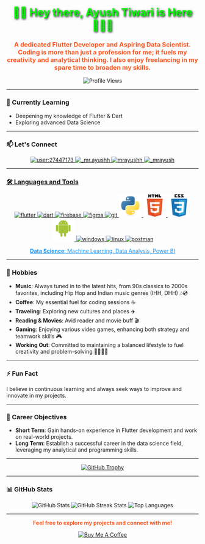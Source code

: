 <h1 align="center" style="color: #00FF00; text-shadow: 2px 2px 5px #000;">👋🏻 Hey there, Ayush Tiwari is Here 👨🏻‍💻</h1>
<h3 align="center" style="color: #FF5722;">
   A dedicated Flutter Developer and Aspiring Data Scientist. 
   Coding is more than just a profession for me; it fuels my creativity and analytical thinking. 
   I also enjoy freelancing in my spare time to broaden my skills.
</h3>

<p align="center"> 
  <img src="https://komarev.com/ghpvc/?username=mr-ayushh&label=Profile%20views&color=0e75b6&style=flat" alt="Profile Views" /> 
</p>

---

### 🌱 Currently Learning
- Deepening my knowledge of Flutter & Dart
- Exploring advanced Data Science

---

### 📫 Let's Connect
<p align="center">
     </a>
  <a href="https://stackoverflow.com/users/27447173" target="_blank">
    <img src="https://raw.githubusercontent.com/rahuldkjain/github-profile-readme-generator/master/src/images/icons/Social/stack-overflow.svg" alt="user:27447173" height="40" width="40" />
  </a>
  <a href="https://instagram.com/_mr.ayushh" target="_blank">
    <img src="https://raw.githubusercontent.com/rahuldkjain/github-profile-readme-generator/master/src/images/icons/Social/instagram.svg" alt="_mr.ayushh" height="40" width="40" />
  </a>

  </a>
  <a href="https://linkedin.com/in/mrayushh" target="_blank">
    <img src="https://raw.githubusercontent.com/rahuldkjain/github-profile-readme-generator/master/src/images/icons/Social/linked-in-alt.svg" alt="mrayushh" height="40" width="40" />
  <a href="https://twitter.com/_mrayushh" target="_blank">
    <img src="https://raw.githubusercontent.com/rahuldkjain/github-profile-readme-generator/master/src/images/icons/Social/twitter.svg" alt="_mrayush" height="40" width="40" />
</p>

---

### 🛠️ Languages and Tools
<p align="center"> 
  <a href="https://flutter.dev" target="_blank" rel="noreferrer"> 
    <img src="https://www.vectorlogo.zone/logos/flutterio/flutterio-icon.svg" alt="flutter" width="60" height="60"/> 
  </a>
  <a href="https://dart.dev" target="_blank" rel="noreferrer"> 
    <img src="https://www.vectorlogo.zone/logos/dartlang/dartlang-icon.svg" alt="dart" width="60" height="60"/> 
  </a>
     <a href="https://firebase.google.com/" target="_blank" rel="noreferrer"> 
    <img src="https://www.vectorlogo.zone/logos/firebase/firebase-icon.svg" alt="firebase" width="60" height="60"/> 
  </a>
   <a href="https://www.figma.com/" target="_blank" rel="noreferrer"> 
    <img src="https://www.vectorlogo.zone/logos/figma/figma-icon.svg" alt="figma" width="60" height="60"/> 
  </a>
     <a href="https://git-scm.com/" target="_blank" rel="noreferrer"> 
    <img src="https://www.vectorlogo.zone/logos/git-scm/git-scm-icon.svg" alt="git" width="60" height="60"/> 
  </a>
  <a href="https://www.python.org" target="_blank" rel="noreferrer"> 
    <img src="https://raw.githubusercontent.com/devicons/devicon/master/icons/python/python-original.svg" alt="python" width="60" height="60"/> 
  </a>
  <a href="https://www.w3.org/html/" target="_blank" rel="noreferrer"> 
    <img src="https://raw.githubusercontent.com/devicons/devicon/master/icons/html5/html5-original-wordmark.svg" alt="html5" width="60" height="60"/> 
  </a>
  <a href="https://www.w3schools.com/css/" target="_blank" rel="noreferrer"> 
    <img src="https://raw.githubusercontent.com/devicons/devicon/master/icons/css3/css3-original-wordmark.svg" alt="css3" width="60" height="60"/> 
  </a>
   <a href="https://developer.android.com" target="_blank" rel="noreferrer"> 
    <img src="https://raw.githubusercontent.com/devicons/devicon/master/icons/android/android-original-wordmark.svg" alt="android" width="60" height="60"/> 
  </a>
  <a href="https://www.microsoft.com/en-us/windows" target="_blank" rel="noreferrer"> 
    <img src="https://www.vectorlogo.zone/logos/microsoft/microsoft-icon.svg" alt="windows" width="60" height="60"/>
  </a>
  <a href="https://www.linux.org/" target="_blank" rel="noreferrer"> 
    <img src="https://www.vectorlogo.zone/logos/linux/linux-icon.svg" alt="linux" width="60" height="60"/> 
  </a>
  <a href="https://www.postman.com/" target="_blank" rel="noreferrer"> 
    <img src="https://www.vectorlogo.zone/logos/getpostman/getpostman-icon.svg" alt="postman" width="60" height="60"/> 
  </a>
</p>
<p align="center" style="color: #2196F3;">
  <u><strong>Data Science</strong>: Machine Learning, Data Analysis, Power BI</u>
</p>

---

### 🎵 Hobbies
- **Music**: Always tuned in to the latest hits, from 90s classics to 2000s favorites, including Hip Hop and Indian music genres (IHH, DHH) 🎶💿
- **Coffee**: My essential fuel for coding sessions ☕
- **Traveling**: Exploring new cultures and places ✈️
- **Reading & Movies**: Avid reader and movie buff 🎬
- **Gaming**: Enjoying various video games, enhancing both strategy and teamwork skills 🎮
- **Working Out**: Committed to maintaining a balanced lifestyle to fuel creativity and problem-solving 💪🏻🏋🏻

---

### ⚡ Fun Fact
I believe in continuous learning and always seek ways to improve and innovate in my projects.

---

### 🎯 Career Objectives
- **Short Term**: Gain hands-on experience in Flutter development and work on real-world projects.
- **Long Term**: Establish a successful career in the data science field, leveraging my analytical and programming skills.

---

<p align="center"> 
  <a href="https://github.com/ryo-ma/github-profile-trophy">
    <img src="https://github-profile-trophy.vercel.app/?username=mr-ayushh" alt="GitHub Trophy" />
  </a> 
</p>

---

### 📊 GitHub Stats
<p align="center">
  <img src="https://github-readme-stats.vercel.app/api?username=mr-ayushh&show_icons=true&theme=radical" alt="GitHub Stats" />
  <img src="https://github-readme-streak-stats.herokuapp.com/?user=mr-ayushh&theme=radical" alt="GitHub Streak Stats" />
  <img src="https://github-readme-stats.vercel.app/api/top-langs/?username=mr-ayushh&layout=compact&theme=radical" alt="Top Languages" />
</p>

---

<p align="center" style="color: #FF5722; animation: glow 1.5s infinite alternate;">
  <strong>Feel free to explore my projects and connect with me!</strong>
</p>

<p align="center">
  <a href="https://www.buymeacoffee.com/mrayushh" target="_blank">
    <img src="https://cdn.buymeacoffee.com/buttons/v2/default-yellow.png" alt="Buy Me A Coffee" width="217" height="60" />
  </a>
</p>